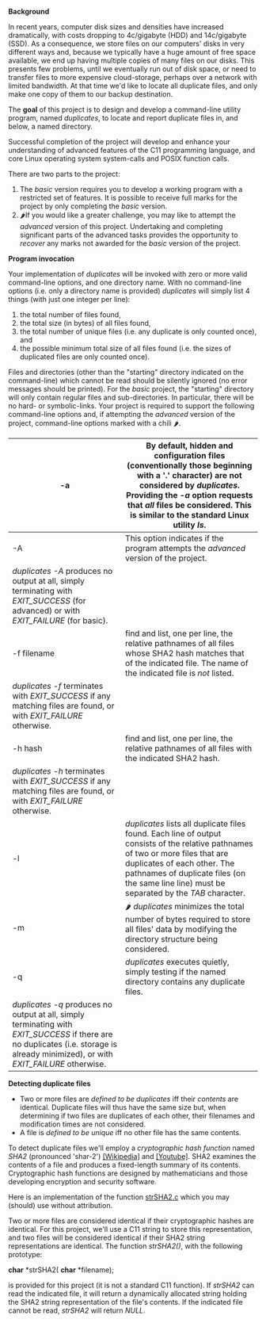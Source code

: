 **Background**

In recent years, computer disk sizes and densities have increased dramatically, with costs dropping to 4c/gigabyte (HDD) and 14c/gigabyte (SSD). As a consequence, we store files on our computers' disks in very different ways and, because we typically have a huge amount of free space available, we end up having multiple copies of many files on our disks. This presents few problems, until we eventually run out of disk space, or need to transfer files to more expensive cloud-storage, perhaps over a network with limited bandwidth. At that time we'd like to locate all duplicate files, and only make one copy of them to our backup destination.

The  **goal**  of this project is to design and develop a command-line utility program, named _duplicates_, to locate and report duplicate files in, and below, a named directory.

 Successful completion of the project will develop and enhance your understanding of advanced features of the C11 programming language, and core Linux operating system system-calls and POSIX function calls.

There are two parts to the project:

1. The _basic_ version requires you to develop a working program with a restricted set of features. It is possible to receive full marks for the project by only completing the _basic_ version.
2. 🌶If you would like a greater challenge, you may like to attempt the _advanced_ version of this project. Undertaking and completing significant parts of the advanced tasks provides the opportunity to _recover_ any marks not awarded for the _basic_ version of the project.

**Program invocation**

Your implementation of _duplicates_ will be invoked with zero or more valid command-line options, and one directory name. With no command-line options (i.e. only a directory name is provided) _duplicates_ will simply list 4 things (with just one integer per line):

1. the total number of files found,
2. the total size (in bytes) of all files found,
3. the total number of unique files (i.e. any duplicate is only counted once), and
4. the possible minimum total size of all files found (i.e. the sizes of duplicated files are only counted once).

Files and directories (other than the "starting" directory indicated on the command-line) which cannot be read should be silently ignored (no error messages should be printed).
 For the _basic_ project, the "starting" directory will only contain regular files and sub-directories. In particular, there will be no hard- or symbolic-links. Your project is required to support the following command-line options and, if attempting the _advanced_ version of the project, command-line options marked with a chili 🌶.

| -a | By default, hidden and configuration files (conventionally those beginning with a '.' character) are not considered by _duplicates_. Providing the _-a_ option requests that _all_ files be considered. This is similar to the standard Linux utility _ls_. |
| --- | --- |
| -A | This option indicates if the program attempts the _advanced_ version of the project.
_duplicates -A_ produces no output at all, simply terminating with _EXIT\_SUCCESS_ (for advanced) or with _EXIT\_FAILURE_ (for basic). |
| -f filename | find and list, one per line, the relative pathnames of all files whose SHA2 hash matches that of the indicated file. The name of the indicated file is _not_ listed.
_duplicates -f_ terminates with _EXIT\_SUCCESS_ if any matching files are found, or with _EXIT\_FAILURE_ otherwise. |
| -h hash | find and list, one per line, the relative pathnames of all files with the indicated SHA2 hash.
_duplicates -h_ terminates with _EXIT\_SUCCESS_ if any matching files are found, or with _EXIT\_FAILURE_ otherwise. |
| -l | _duplicates_ lists all duplicate files found. Each line of output consists of the relative pathnames of two or more files that are duplicates of each other. The pathnames of duplicate files (on the same line line) must be separated by the _TAB_ character. |
| -m | 🌶 _duplicates_ minimizes the total number of bytes required to store all files' data by modifying the directory structure being considered. |
| -q | _duplicates_ executes quietly, simply testing if the named directory contains any duplicate files.
_duplicates -q_ produces no output at all, simply terminating with _EXIT\_SUCCESS_ if there are no duplicates (i.e. storage is already minimized), or with _EXIT\_FAILURE_ otherwise. |

**Detecting duplicate files**

- Two or more files are _defined to be duplicates_ iff their _contents_ are identical. Duplicate files will thus have the same size but, when determining if two files are duplicates of each other, their filenames and modification times are not considered.
- A file is _defined to be unique_ iff no other file has the same contents.

To detect duplicate files we'll employ a _cryptographic hash function_ named _SHA2_ (pronounced 'shar-2') [[Wikipedia]](https://en.wikipedia.org/wiki/SHA-2) and [[Youtube]](https://www.youtube.com/watch?v=JPTrv3zy6Cw). SHA2 examines the contents of a file and produces a fixed-length summary of its contents. Cryptographic hash functions are designed by mathematicians and those developing encryption and security software.

Here is an implementation of the function [strSHA2.c](https://teaching.csse.uwa.edu.au/units/CITS2002/past-projects/p2021-2/strSHA2.c) which you may (should) use without attribution.

Two or more files are considered identical if their cryptographic hashes are identical. For this project, we'll use a C11 string to store this representation, and two files will be considered identical if their SHA2 string representations are identical. The function _strSHA2()_, with the following prototype:

**char** \*strSHA2( **char** \*filename);

is provided for this project (it is not a standard C11 function). If _strSHA2_ can read the indicated file, it will return a dynamically allocated string holding the SHA2 string representation of the file's contents. If the indicated file cannot be read, _strSHA2_ will return _NULL_.
